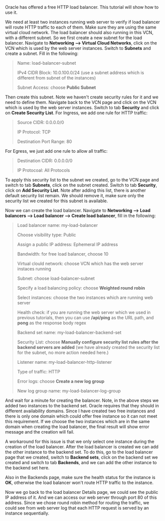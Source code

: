 Oracle has offered a free HTTP load balancer. This tutorial will show how to use it.

We need at least two instances running web server to verify if load balancer will route HTTP traffic to each of them. Make sure they are using the same virtual cloud network. The load balancer should also running in this VCN, with a different subnet. So we first create a new subnet for the load balancer. Navigate to **Networking --> Virtual Cloud Networks**, click on the VCN which is used by the web server instances. Switch to **Subnets** and create a subnet.  Fill in the following:

>Name: load-balancer-subnet
>
>IPv4 CIDR Block: 10.0.100.0/24 (use a subnet address which is different from subnet of the instances)
>
>Subnet Access: choose **Public Subnet**

Then create this subnet. Note we haven't create security rules for it and we need to define them. Navigate back to the VCN page and click on the VCN which is used by the web server instances. Switch to tab **Security** and click on **Create Security List**. For Ingress, we add one rule for HTTP traffic:

>Source CIDR: 0.0.0.0/0
>
>IP Protocol: TCP
>
>Destination Port Range: 80

For Egress, we just add one rule to allow all traffic:

>Destination CIDR: 0.0.0.0/0
>
>IP Protocoal: All Protocols

To apply this security list to the subnet we created, go to the VCN page and switch to tab **Subnets**, click on the subnet created. Switch to tab **Security**, click on **Add Security List**. Note after adding this list, there is another default security list remain. We should remove it, make sure only the security list we created for this subnet is available.

Now we can create the load balancer. Navigate to **Networking --> Load balancers --> Load balancer --> Create load balancer**, fill in the following:

>Load balancer name: my-load-balancer
>
>Choose visibility type: Public
>
>Assign a public IP address: Ephemeral IP address
>
>Bandwidth: for free load balancer, choose 10
>
>Virtual clould network: choose VCN which has the web server instaces running
>
>Subnet: choose load-balancer-subnet
>
>Specify a load balancing policy: choose **Weighted round robin**
>
>Select instances: choose the two instances which are running web server
>
>Health check: if you are running the web server which we used in previous tutorials, then you can use **/api/ping** as the URL path, and **pong** as the response body regex
>
>Backend set name: my-load-balancer-backend-set
>
>Security List: choose **Manually configure security list rules after the backend servers are added** (we have already created the security list for the subnet, no more action needed here.)
>
>Listener name: my-load-balancer-http-listener
>
>Type of traffic: HTTP
>
>Error logs: choose **Create a new log group**
>
>New log group name: my-load-balancer-log-group

And wait for a minute for creating the balancer. Note, in the above steps we added two instances to the backend set. Oracle requires that they should in different availability domains. Since I have created two free instances and there is only one domain which could offer free instance so it can not meet this requirement. If we choose the two instances which are in the same domain when creating the load balancer, the final result will show error message and the creation will fail.

A workaround for this issue is that we only select one instance during the creation of the load balancer. After the load balancer is created we can add the other instance to the backend set. To do this, go to the load balancer page that we created, switch to **Backend sets**, click on the backend set we created and switch to tab **Backends**, and we can add the other instance to the backend set here.

Also in the Backends page, make sure the health status for the instance is **OK**, otherwise the load balancer won't route HTTP traffic to the instance.

Now we go back to the load balancer Details page, we could see the public IP address of it. And we can access our web server through port 80 of this address. Since we chose round robin method for routing the traffic, we could see from web server log that each HTTP request is served by an instance sequentially.